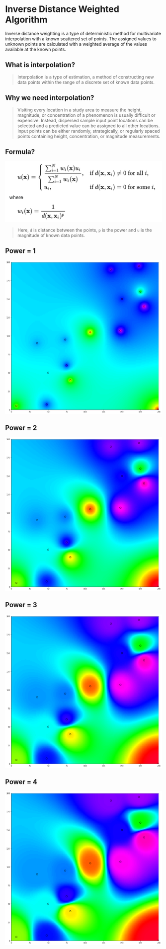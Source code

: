 # Inverse Distance Weighted Algorithm
Inverse distance weighting is a type of deterministic method for multivariate interpolation with a known scattered set of points. The assigned values to unknown points are calculated with a weighted average of the values available at the known points. 

## What is interpolation?
> Interpolation is a type of estimation, a method of constructing new data points within the range of a discrete set of known data points. 

## Why we need interpolation?
> Visiting every location in a study area to measure the height, magnitude, or concentration of a phenomenon is usually difficult or expensive. Instead, dispersed sample input point locations can be selected and a predicted value can be assigned to all other locations. Input points can be either randomly, strategically, or regularly spaced points containing height, concentration, or magnitude measurements.

## Formula?
![IDW Formula](Images/IDW.PNG)
> Here, `d` is distance between the points, `p` is the power and `u` is the magnitude of known data points.
## Power = 1
![Interpolation with Power=1](Images/img_200X200_P1.png)
## Power = 2
![Interpolation with Power=2](Images/img_200X200_P2.png)
## Power = 3
![Interpolation with Power=3](Images/img_200X200_P3.png)
## Power = 4
![Interpolation with Power=4](Images/img_200X200_P4.png)
